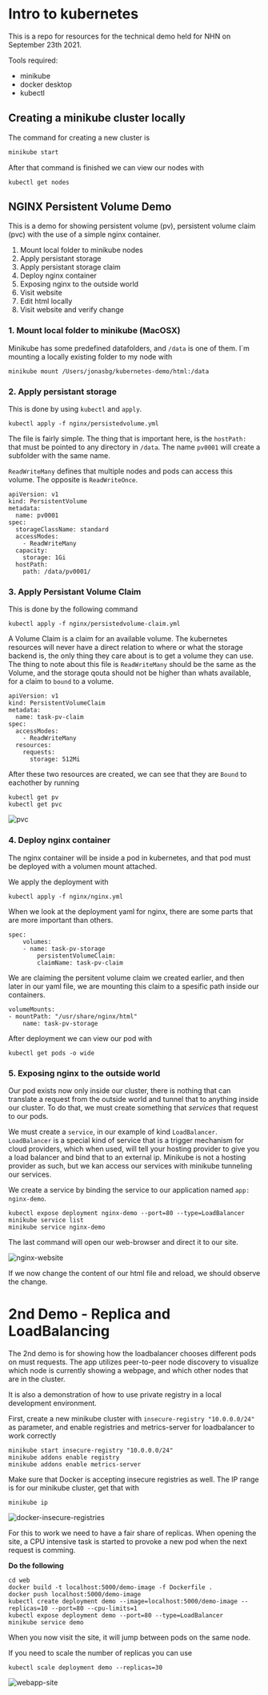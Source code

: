# Intro to kubernetes
This is a repo for resources for the technical demo held for NHN on September 23th 2021. 

Tools required:
* minikube
* docker desktop
* kubectl

## Creating a minikube cluster locally

The command for creating a new cluster is
```bash
minikube start
```
After that command is finished we can view our nodes with
```
kubectl get nodes
```

## NGINX Persistent Volume Demo
This is a demo for showing persistent volume (pv), persistent volume claim (pvc) with the use of a simple nginx container.

1. Mount local folder to minikube nodes
2. Apply persistant storage
3. Apply persistant storage claim
4. Deploy nginx container
5. Exposing nginx to the outside world
6. Visit website
7. Edit html locally
8. Visit website and verify change

### 1. Mount local folder to minikube (MacOSX)
Minikube has some predefined datafolders, and `/data` is one of them. I´m mounting a locally existing folder to my node with 
```
minikube mount /Users/jonasbg/kubernetes-demo/html:/data
```

### 2. Apply persistant storage
This is done by using `kubectl` and `apply`.
```
kubectl apply -f nginx/persistedvolume.yml
```

The file is fairly simple. The thing that is important here, is the `hostPath:` that must be pointed to any directory in `/data`. The name `pv0001` will create a subfolder with the same name.

`ReadWriteMany` defines that multiple nodes and pods can access this volume. The opposite is `ReadWriteOnce`.
```
apiVersion: v1
kind: PersistentVolume
metadata:
  name: pv0001
spec:
  storageClassName: standard
  accessModes:
    - ReadWriteMany
  capacity:
    storage: 1Gi
  hostPath:
    path: /data/pv0001/
```

### 3. Apply Persistant Volume Claim
This is done by the following command
```
kubectl apply -f nginx/persistedvolume-claim.yml
```
A Volume Claim is a claim for an available volume. The kubernetes resources will never have a direct relation to where or what the storage backend is, the only thing they care about is to get a volume they can use. The thing to note about this file is `ReadWriteMany` should be the same as the Volume, and the storage qouta should not be higher than whats available, for a claim to `bound` to a volume.
```
apiVersion: v1
kind: PersistentVolumeClaim
metadata:
  name: task-pv-claim
spec:
  accessModes:
    - ReadWriteMany
  resources:
    requests:
      storage: 512Mi
```

After these two resources are created, we can see that they are `Bound` to eachother by running
```
kubectl get pv
kubectl get pvc
```

![pvc](images/persistent-volume-claim.png)

### 4. Deploy nginx container
The nginx container will be inside a pod in kubernetes, and that pod must be deployed with a volumen mount attached.

We apply the deployment with
```
kubectl apply -f nginx/nginx.yml
```

When we look at the deployment yaml for nginx, there are some parts that are more important than others.
```
spec:
    volumes:
    - name: task-pv-storage
        persistentVolumeClaim:
        claimName: task-pv-claim
```
We are claiming the persitent volume claim we created earlier, and then later in our yaml file, we are mounting this claim to a spesific path inside our containers.
```
volumeMounts:
- mountPath: "/usr/share/nginx/html"
    name: task-pv-storage
```

After deployment we can view our pod with
```
kubectl get pods -o wide
```

### 5. Exposing nginx to the outside world
Our pod exists now only inside our cluster, there is nothing that can translate a request from the outside world and tunnel that to anything inside our cluster. To do that, we must create something that *services* that request to our pods. 

We must create a `service`, in our example of kind `LoadBalancer`. `LoadBalancer` is a special kind of service that is a trigger mechanism for cloud providers, which when used, will tell your hosting provider to give you a load balancer and bind that to an external ip. Minikube is not a hosting provider as such, but we kan access our services with minikube tunneling our services.

We create a service by binding the service to our application named `app: nginx-demo`.
```
kubectl expose deployment nginx-demo --port=80 --type=LoadBalancer
minikube service list
minikube service nginx-demo
```
The last command will open our web-browser and direct it to our site.

![nginx-website](images/nginx-website.png)

If we now change the content of our html file and reload, we should observe the change.


# 2nd Demo - Replica and LoadBalancing
The 2nd demo is for showing how the loadbalancer chooses different pods on must requests.
The app utilizes peer-to-peer node discovery to visualize which node is currently showing a webpage, and which other nodes that are in the cluster.

It is also a demonstration of how to use private registry in a local development environment.

First, create a new minikube cluster with `insecure-registry "10.0.0.0/24"` as parameter, and enable registries and metrics-server for loadbalancer to work correctly
```
minikube start insecure-registry "10.0.0.0/24"
minikube addons enable registry 
minikube addons enable metrics-server
```

Make sure that Docker is accepting insecure registries as well. The IP range is for our minikube cluster, get that with 
```
minikube ip
```
![docker-insecure-registries](images/docker-insecure-registries.png)



For this to work we need to have a fair share of replicas. When opening the site, a CPU intensive task is started to provoke a new pod when the next request is comming. 

**Do the following**
```
cd web
docker build -t localhost:5000/demo-image -f Dockerfile .
docker push localhost:5000/demo-image
kubectl create deployment demo --image=localhost:5000/demo-image --replicas=10 --port=80 --cpu-limits=1
kubectl expose deployment demo --port=80 --type=LoadBalancer
minikube service demo
```

When you now visit the site, it will jump between pods on the same node.

If you need to scale the number of replicas you can use
```
kubectl scale deployment demo --replicas=30
```

![webapp-site](images/webapp-demo.gif)

